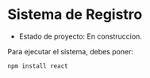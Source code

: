 <h1> Sistema de Registro </h1>

- Estado de proyecto: En construccion.

Para ejecutar el sistema, debes poner: 

```npm install react```
